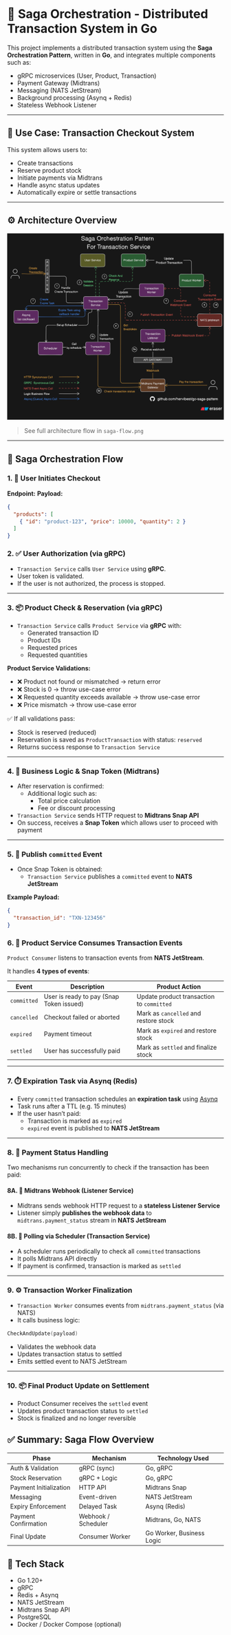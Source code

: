 # 🧭 Saga Orchestration - Distributed Transaction System in Go

This project implements a distributed transaction system using the **Saga Orchestration Pattern**, written in **Go**, and integrates multiple components such as:

- gRPC microservices (User, Product, Transaction)
- Payment Gateway (Midtrans)
- Messaging (NATS JetStream)
- Background processing (Asynq + Redis)
- Stateless Webhook Listener

---

## 📌 Use Case: Transaction Checkout System

This system allows users to:
- Create transactions
- Reserve product stock
- Initiate payments via Midtrans
- Handle async status updates
- Automatically expire or settle transactions

---

## ⚙️ Architecture Overview

![Saga Flow Diagram](./saga-flow.png)

> See full architecture flow in `saga-flow.png`

---

## 🔁 Saga Orchestration Flow

### 1. 🛒 User Initiates Checkout

**Endpoint:**
**Payload:**
```json
{
  "products": [
    { "id": "product-123", "price": 10000, "quantity": 2 }
  ]
}
```

### 2. ✅ User Authorization (via gRPC)

- `Transaction Service` calls `User Service` using **gRPC**.
- User token is validated.
- If the user is not authorized, the process is stopped.

---

### 3. 📦 Product Check & Reservation (via gRPC)

- `Transaction Service` calls `Product Service` via **gRPC** with:
  - Generated transaction ID
  - Product IDs
  - Requested prices
  - Requested quantities

**Product Service Validations:**

- ❌ Product not found or mismatched → return error  
- ❌ Stock is 0 → throw use-case error  
- ❌ Requested quantity exceeds available → throw use-case error  
- ❌ Price mismatch → throw use-case error  

✅ If all validations pass:

- Stock is reserved (reduced)
- Reservation is saved as `ProductTransaction` with status: `reserved`
- Returns success response to `Transaction Service`

---

### 4. 💼 Business Logic & Snap Token (Midtrans)

- After reservation is confirmed:
  - Additional logic such as:
    - Total price calculation
    - Fee or discount processing
- `Transaction Service` sends HTTP request to **Midtrans Snap API**
- On success, receives a **Snap Token** which allows user to proceed with payment

---

### 5. 📡 Publish `committed` Event

- Once Snap Token is obtained:
  - `Transaction Service` publishes a `committed` event to **NATS JetStream**

**Example Payload:**
```json
{
  "transaction_id": "TXN-123456"
}
```

### 6. 🔄 Product Service Consumes Transaction Events

`Product Consumer` listens to transaction events from **NATS JetStream**.

It handles **4 types of events**:

| Event      | Description                            | Product Action                          |
|------------|----------------------------------------|------------------------------------------|
| `committed`| User is ready to pay (Snap Token issued) | Update product transaction to `committed` |
| `cancelled`| Checkout failed or aborted             | Mark as `cancelled` and restore stock     |
| `expired`  | Payment timeout                        | Mark as `expired` and restore stock       |
| `settled`  | User has successfully paid             | Mark as `settled` and finalize stock      |

---

### 7. ⏱️ Expiration Task via Asynq (Redis)

- Every `committed` transaction schedules an **expiration task** using [Asynq](https://github.com/hibiken/asynq)
- Task runs after a TTL (e.g. 15 minutes)
- If the user hasn’t paid:
  - Transaction is marked as `expired`
  - `expired` event is published to **NATS JetStream**

---

### 8. 🔄 Payment Status Handling

Two mechanisms run concurrently to check if the transaction has been paid:

#### 8A. 🔔 Midtrans Webhook (Listener Service)

- Midtrans sends webhook HTTP request to a **stateless Listener Service**
- Listener simply **publishes the webhook data** to `midtrans.payment_status` stream in **NATS JetStream**

#### 8B. 🧭 Polling via Scheduler (Transaction Service)

- A scheduler runs periodically to check all `committed` transactions
- It polls Midtrans API directly
- If payment is confirmed, transaction is marked as `settled`

---

### 9. ⚙️ Transaction Worker Finalization

- `Transaction Worker` consumes events from `midtrans.payment_status` (via NATS)
- It calls business logic:
  
```go
CheckAndUpdate(payload)
```
- Validates the webhook data
- Updates transaction status to settled
- Emits settled event to NATS JetStream

---

### 10. 📦 Final Product Update on Settlement
- Product Consumer receives the `settled` event
- Updates product transaction status to `settled`
- Stock is finalized and no longer reversible

## ✅ Summary: Saga Flow Overview

| Phase                  | Mechanism            | Technology Used         |
|------------------------|----------------------|--------------------------|
| Auth & Validation      | gRPC (sync)          | Go, gRPC                 |
| Stock Reservation      | gRPC + Logic         | Go, gRPC                 |
| Payment Initialization | HTTP API             | Midtrans Snap            |
| Messaging              | Event-driven         | NATS JetStream           |
| Expiry Enforcement     | Delayed Task         | Asynq (Redis)            |
| Payment Confirmation   | Webhook / Scheduler  | Midtrans, Go, NATS       |
| Final Update           | Consumer Worker      | Go Worker, Business Logic |

## 🧪 Tech Stack

- Go 1.20+
- gRPC
- Redis + Asynq
- NATS JetStream
- Midtrans Snap API
- PostgreSQL
- Docker / Docker Compose (optional)
